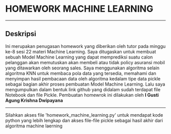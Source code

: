 <h1>HOMEWORK MACHINE LEARNING</h1>

<hr>

<h2>Deskripsi</h2>
<p>
  Ini merupakan penugasan homework yang diberikan oleh tutor pada minggu ke-8 sesi 22 materi Machine Learning. Saya ditugaskan untuk membuat sebuah Model Machine Learning yang dapat memprediksi suatu calon pelanggan akan memutuskan akan membeli atau tidak policy asuransi mobil yang ditawarkan oleh seorang sales. Saya menggunakan algoritma selain algoritma KNN untuk membaca pola data yang tersedia, memahami dan menyimpan hasil pembacaan data oleh algoritma kedalam tipe data pickle sebagai bagian akhir proses pembuatan Model Machine Learning. Lalu saya mengumpulkan dalam bentuk link github yang didalam sudah terdapat file Notebook dan file Pickle. Pembuatan homewrok ini dilakukan oleh <b>I Gusti Agung Krishna Dwipayana</b>
</p>

<hr>

Silahkan akses file 'homework_machine_learning.py' untuk mendapat kode python yang lebih lengkap dan akses file-file pickle sebagai hasil akhir dari algoritma machine laerning
